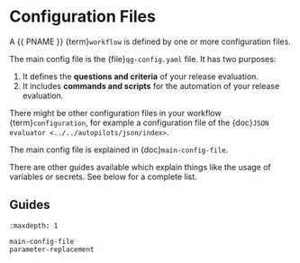 # Configuration Files

A {{ PNAME }} {term}`workflow` is defined by one or more configuration files.

The main config file is the {file}`qg-config.yaml` file. It has two purposes:

1. It defines the **questions and criteria** of your release evaluation.
2. It includes **commands and scripts** for the automation of your release evaluation.

There might be other configuration files in your workflow {term}`configuration`,
for example a configuration file of the {doc}`JSON evaluator
<../../autopilots/json/index>`.

The main config file is explained in {doc}`main-config-file`.

There are other guides available which explain things like the usage of
variables or secrets. See below for a complete list.

## Guides

```{toctree}
:maxdepth: 1

main-config-file
parameter-replacement
```
